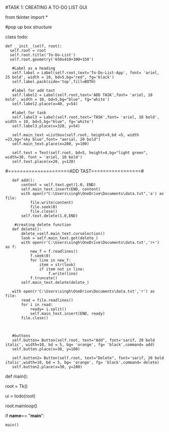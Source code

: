  #TASK 1: CREATING A TO-DO LIST GUI

from tkinter import *

#pop up box structure

class todo:

    def __init__(self, root):
      self.root = root
      self.root.title('To-Do-List')
      self.root.geometry('650x410+300+150')
      
       #Label as a heading 
       self.label = Label(self.root,text='To-Do-List-App', font= 'ariel, 25 bold', width = 10, bd=5,bg="red", fg='black')
       self.label.pack(side='top',fill=BOTH)

       #label for add tast
       self.label2 = Label(self.root,text='ADD TASK',font= 'ariel, 18 bold', width = 10, bd=5,bg="blue", fg='white')
       self.label2.place(x=40, y=54)

       #label for task
       self.label3 = Label(self.root,text='TASK',font= 'ariel, 18 bold', width = 10, bd=5,bg="blue", fg='white')
       self.label3.place(x=320, y=54)

       self.main_text =Listbox(self.root, height=9,bd =5, width =23,bg="sky blue",font= "aerial, 20 bold")
       self.main_text.place(x=280, y=100)

       self.text = Text(self.root, bd=5, height=4,bg="light green", width=30, font = 'ariel, 10 bold')
       self.text.place(x=20, y=120)

#=====================ADD TAST=================#
       
       def add():
           content = self.text.get(1.0, END)
           self.main_text.insert(END, content)
           with open(r"C:\Users\singh\OneDrive\Documents\data.txt",'a') as file:
               file.write(content)
               file.seek(0)
               file.close()
           self.text.delete(1.0,END)
        
        #creating delete function
       def delete():
           delete_=self.main_text.curselection()
           look = self.main_text.get(delete_) 
           with open(r'C:\Users\singh\OneDrive\Documents\data.txt','r+') as f:
               new_f = f.readlines()
               f.seek(0)
               for line in new_f:
                   item = str(look)
                   if item not in line:
                       f.write(line)
               f.truncate() 
           self.main_text.delete(delete_)

       with open(r'C:\Users\singh\OneDrive\Documents\data.txt','r') as file:
           read = file.readlines()
           for i in read:
               ready= i.split()
               self.main_text.insert(END, ready)
           file.close()
    

    
       #buttons
       self.button= Button(self.root, text="Add", font='sarif, 20 bold italic', width=10, bd = 5, bg= 'orange', fg= 'black',command= add)
       self.button.place(x=30, y=180)

       self.button2= Button(self.root, text="Delete", font='sarif, 20 bold italic',width=10, bd = 5, bg= 'orange', fg= 'black',command= delete)
       self.button2.place(x=30, y=280)   
def main():

 root = Tk()
 
 ui = todo(root)
 
 root.mainloop()

if __name__== "__main__":

    main()
 
